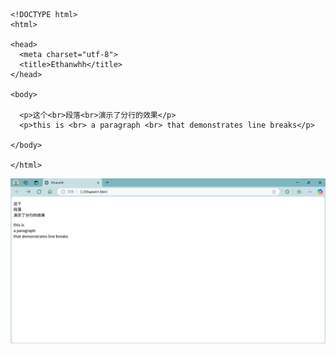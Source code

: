 ```

<!DOCTYPE html>
<html>

<head>
  <meta charset="utf-8">
  <title>Ethanwhh</title>
</head>

<body>

  <p>这个<br>段落<br>演示了分行的效果</p>
  <p>this is <br> a paragraph <br> that demonstrates line breaks</p>

</body>

</html>

```

![display](../../imgs/html/03_03.jpg)
